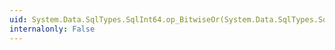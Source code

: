 ```yaml
---
uid: System.Data.SqlTypes.SqlInt64.op_BitwiseOr(System.Data.SqlTypes.SqlInt64,System.Data.SqlTypes.SqlInt64)
internalonly: False
---
```


